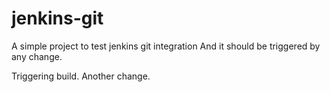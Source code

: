 # jenkins-git

A simple project to test jenkins git integration
And it should be triggered by any change.

Triggering build. Another change.
